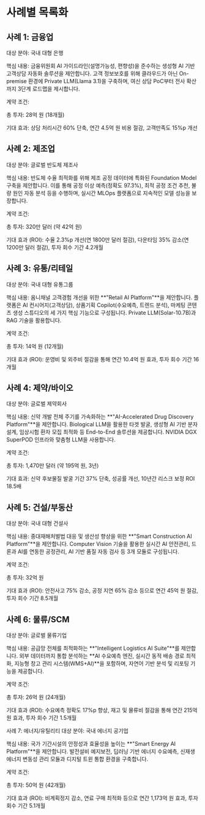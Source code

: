# 사례별 목록화

## 사례 1: 금융업

대상 분야: 국내 대형 은행

핵심 내용: 금융위원회 AI 가이드라인(설명가능성, 편향성)을 준수하는 생성형 AI 기반 고객상담 자동화 솔루션을 제안합니다. 고객 정보보호를 위해 클라우드가 아닌 On-premise 환경에 Private LLM(Llama 3.1)을 구축하며, 여신 상담 PoC부터 전사 확산까지 3단계 로드맵을 제시합니다.

계약 조건:

총 투자: 28억 원 (18개월)

기대 효과: 상담 처리시간 60% 단축, 연간 4.5억 원 비용 절감, 고객만족도 15%p 개선

## 사례 2: 제조업
대상 분야: 글로벌 반도체 제조사

핵심 내용: 반도체 수율 최적화를 위해 제조 공정 데이터에 특화된 Foundation Model 구축을 제안합니다. 이를 통해 공정 이상 예측(정확도 97.3%), 최적 공정 조건 추천, 불량 원인 자동 분석 등을 수행하며, 실시간 MLOps 플랫폼으로 지속적인 모델 성능을 보장합니다.

계약 조건:

총 투자: 320만 달러 (약 42억 원)

기대 효과 (ROI): 수율 2.3%p 개선(연 1800만 달러 절감), 다운타임 35% 감소(연 1200만 달러 절감), 투자 회수 기간 4.2개월

## 사례 3: 유통/리테일
대상 분야: 국내 대형 유통그룹

핵심 내용: 옴니채널 고객경험 개선을 위한 **"Retail AI Platform"**을 제안합니다. 플랫폼은 AI 컨시어지(고객상담), 상품기획 Copilot(수요예측, 트렌드 분석), 마케팅 콘텐츠 생성 스튜디오의 세 가지 핵심 기능으로 구성됩니다. Private LLM(Solar-10.7B)과 RAG 기술을 활용합니다.

계약 조건:

총 투자: 14억 원 (12개월)

기대 효과 (ROI): 운영비 및 외주비 절감을 통해 연간 10.4억 원 효과, 투자 회수 기간 16개월

## 사례 4: 제약/바이오
대상 분야: 글로벌 제약회사

핵심 내용: 신약 개발 전체 주기를 가속화하는 **"AI-Accelerated Drug Discovery Platform"**을 제안합니다. Biological LLM을 활용한 타겟 발굴, 생성형 AI 기반 분자 설계, 임상시험 환자 모집 최적화 등 End-to-End 솔루션을 제공합니다. NVIDIA DGX SuperPOD 인프라와 맞춤형 LLM을 사용합니다.

계약 조건:

총 투자: 1,470만 달러 (약 195억 원, 3년)

기대 효과: 신약 후보물질 발굴 기간 37% 단축, 성공률 개선, 10년간 리스크 보정 ROI 18.5배

## 사례 5: 건설/부동산
대상 분야: 국내 대형 건설사

핵심 내용: 중대재해처벌법 대응 및 생산성 향상을 위한 **"Smart Construction AI Platform"**을 제안합니다. Computer Vision 기술을 활용한 실시간 AI 안전관리, 드론과 AI를 연동한 공정관리, AI 기반 품질 자동 검사 등 3개 모듈로 구성됩니다.

계약 조건:

총 투자: 32억 원

기대 효과 (ROI): 안전사고 75% 감소, 공정 지연 65% 감소 등으로 연간 45억 원 절감, 투자 회수 기간 8.5개월

## 사례 6: 물류/SCM
대상 분야: 글로벌 물류기업

핵심 내용: 공급망 전체를 최적화하는 **"Intelligent Logistics AI Suite"**를 제안합니다. 외부 데이터까지 통합 분석하는 **AI 수요예측 엔진, 실시간 동적 배송 경로 최적화, 지능형 창고 관리 시스템(WMS+AI)**을 포함하며, 자연어 기반 분석 및 리포팅 기능을 제공합니다.

계약 조건:

총 투자: 26억 원 (24개월)

기대 효과 (ROI): 수요예측 정확도 17%p 향상, 재고 및 물류비 절감을 통해 연간 215억 원 효과, 투자 회수 기간 1.5개월

사례 7: 에너지/유틸리티
대상 분야: 국내 에너지 공기업

핵심 내용: 국가 기간시설의 안정성과 효율성을 높이는 **"Smart Energy AI Platform"**을 제안합니다. 발전설비 예지보전, 딥러닝 기반 에너지 수요예측, 신재생에너지 변동성 관리 모듈과 디지털 트윈 통합 환경을 구축합니다.

계약 조건:

총 투자: 50억 원 (42개월)

기대 효과 (ROI): 비계획정지 감소, 연료 구매 최적화 등으로 연간 1,173억 원 효과, 투자 회수 기간 5.1개월